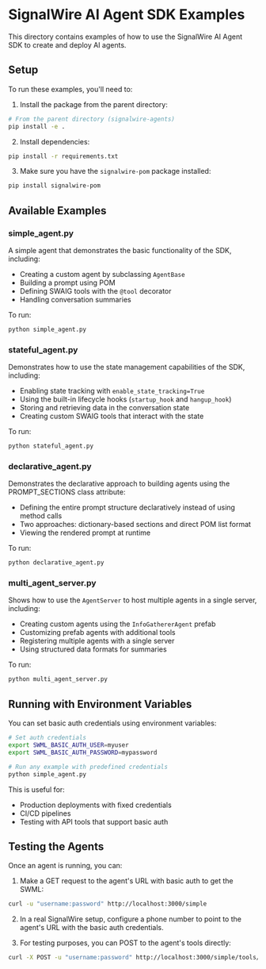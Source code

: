 # SignalWire AI Agent SDK Examples

This directory contains examples of how to use the SignalWire AI Agent SDK to create and deploy AI agents.

## Setup

To run these examples, you'll need to:

1. Install the package from the parent directory:

```bash
# From the parent directory (signalwire-agents)
pip install -e .
```

2. Install dependencies:

```bash
pip install -r requirements.txt
```

3. Make sure you have the `signalwire-pom` package installed:

```bash
pip install signalwire-pom
```

## Available Examples

### simple_agent.py

A simple agent that demonstrates the basic functionality of the SDK, including:
- Creating a custom agent by subclassing `AgentBase`
- Building a prompt using POM
- Defining SWAIG tools with the `@tool` decorator
- Handling conversation summaries

To run:

```bash
python simple_agent.py
```

### stateful_agent.py

Demonstrates how to use the state management capabilities of the SDK, including:
- Enabling state tracking with `enable_state_tracking=True`
- Using the built-in lifecycle hooks (`startup_hook` and `hangup_hook`)
- Storing and retrieving data in the conversation state
- Creating custom SWAIG tools that interact with the state

To run:

```bash
python stateful_agent.py
```

### declarative_agent.py

Demonstrates the declarative approach to building agents using the PROMPT_SECTIONS class attribute:
- Defining the entire prompt structure declaratively instead of using method calls
- Two approaches: dictionary-based sections and direct POM list format
- Viewing the rendered prompt at runtime

To run:

```bash
python declarative_agent.py
```

### multi_agent_server.py

Shows how to use the `AgentServer` to host multiple agents in a single server, including:
- Creating custom agents using the `InfoGathererAgent` prefab
- Customizing prefab agents with additional tools
- Registering multiple agents with a single server
- Using structured data formats for summaries

To run:

```bash
python multi_agent_server.py
```

## Running with Environment Variables

You can set basic auth credentials using environment variables:

```bash
# Set auth credentials
export SWML_BASIC_AUTH_USER=myuser
export SWML_BASIC_AUTH_PASSWORD=mypassword

# Run any example with predefined credentials
python simple_agent.py
```

This is useful for:
- Production deployments with fixed credentials
- CI/CD pipelines
- Testing with API tools that support basic auth

## Testing the Agents

Once an agent is running, you can:

1. Make a GET request to the agent's URL with basic auth to get the SWML:

```bash
curl -u "username:password" http://localhost:3000/simple
```

2. In a real SignalWire setup, configure a phone number to point to the agent's URL with the basic auth credentials.

3. For testing purposes, you can POST to the agent's tools directly:

```bash
curl -X POST -u "username:password" http://localhost:3000/simple/tools/get_time -H "Content-Type: application/json" -d '{}'
``` 